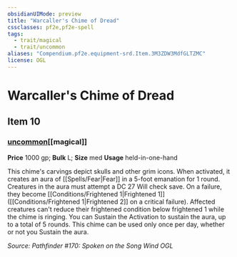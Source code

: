 ```yaml
---
obsidianUIMode: preview
title: "Warcaller's Chime of Dread"
cssclasses: pf2e,pf2e-spell
tags:
  - trait/magical
  - trait/uncommon
aliases: "Compendium.pf2e.equipment-srd.Item.3M3ZDW3MdfGLTZMC"
license: OGL
---
```

# Warcaller's Chime of Dread
## Item 10
### [uncommon](uncommon "Uncommon Rarity Trait")[[magical]]


**Price** 1000 gp; 
**Bulk** L; **Size** med
**Usage** held-in-one-hand

This chime's carvings depict skulls and other grim icons. When activated, it creates an aura of [[Spells/Fear|Fear]] in a 5-foot emanation for 1 round. Creatures in the aura must attempt a DC 27 Will check save. On a failure, they become [[Conditions/Frightened 1|Frightened 1]] ([[Conditions/Frightened 1|Frightened 2]] on a critical failure). Affected creatures can't reduce their frightened condition below frightened 1 while the chime is ringing. You can Sustain the Activation to sustain the aura, up to a total of 5 rounds. This chime can be used only once per day, whether or not you Sustain the aura.

*Source: Pathfinder #170: Spoken on the Song Wind*
*OGL*
